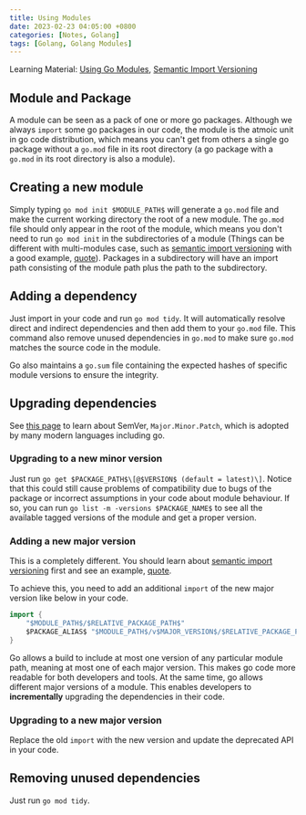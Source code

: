 ```yaml
---
title: Using Modules
date: 2023-02-23 04:05:00 +0800
categories: [Notes, Golang]
tags: [Golang, Golang Modules]
---
```


Learning Material: [Using Go Modules](https://go.dev/blog/using-go-modules), [Semantic Import Versioning](https://research.swtch.com/vgo-import)

## Module and Package

A module can be seen as a pack of one or more go packages. Although we always `import` some go packages in our code, the module is the atmoic unit in go code distribution, which means you can't get from others a single go package without a `go.mod` file in its root directory (a go package with a `go.mod` in its root directory is also a module). 

## Creating a new module

Simply typing `go mod init $MODULE_PATH$` will generate a `go.mod` file and make the current working directory the root of a new module. The `go.mod` file should only appear in the root of the module, which means you don't need to run `go mod init` in the subdirectories of a module (Things can be different with multi-modules case, such as [semantic import versioning](https://research.swtch.com/vgo-import) with a good example, [quote](https://github.com/rsc/quote)). Packages in a subdirectory will have an import path consisting of the module path plus the path to the subdirectory.

## Adding a dependency

Just import in your code and run `go mod tidy`. It will automatically resolve direct and indirect dependencies and then add them to your `go.mod` file. This command also remove unused dependencies in `go.mod` to make sure `go.mod` matches the source code in the module. 

Go also maintains a `go.sum` file containing the expected hashes of specific module versions to ensure the integrity.

## Upgrading dependencies

See [this page](https://semver.org/) to learn about SemVer, `Major.Minor.Patch`, which is adopted by many modern languages including go.

### Upgrading to a new minor version

Just run `go get $PACKAGE_PATH$\[@$VERSION$ (default = latest)\]`. Notice that this could still cause problems of compatibility due to bugs of the package or incorrect assumptions in your code about module behaviour. If so, you can run `go list -m -versions $PACKAGE_NAME$` to see all the available tagged versions of the module and get a proper version.

### Adding a new major version

This is a completely different. You should learn about [semantic import versioning](https://research.swtch.com/vgo-import) first and see an example, [quote](https://github.com/rsc/quote).

To achieve this, you need to add an additional `import` of the new major version like below in your code.

```go
import {
    "$MODULE_PATH$/$RELATIVE_PACKAGE_PATH$"
    $PACKAGE_ALIAS$ "$MODULE_PATH$/v$MAJOR_VERSION$/$RELATIVE_PACKAGE_PATH$"
}
```

Go allows a build to include at most one version of any particular module path, meaning at most one of each major version. This makes go code more readable for both developers and tools. At the same time, go allows different major versions of a module. This enables developers to **incrementally** upgrading the dependencies in their code.

### Upgrading to a new major version

Replace the old `import` with the new version and update the deprecated API in your code.

## Removing unused dependencies

Just run `go mod tidy`.
